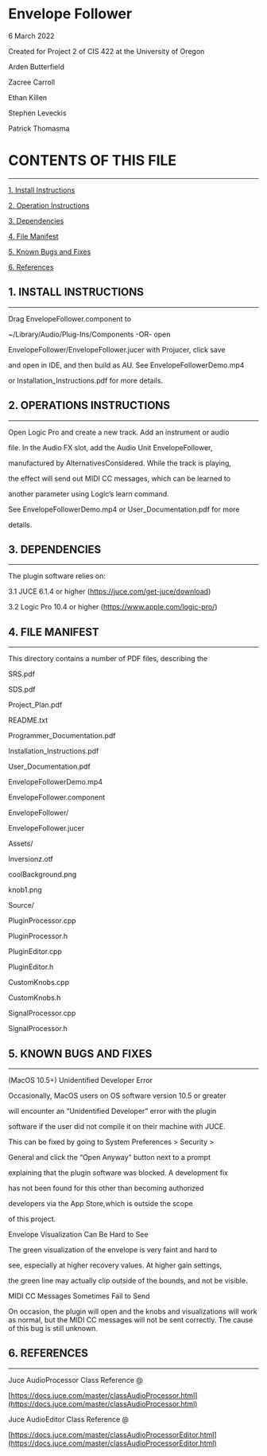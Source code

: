 # Envelope Follower

  

6 March 2022

Created for Project 2 of CIS 422 at the University of Oregon

  

Arden Butterfield

Zacree Carroll

Ethan Killen

Stephen Leveckis

Patrick Thomasma

  

# CONTENTS OF THIS FILE

----------------------

  

[1. Install Instructions](#Install-Instructions)

  

[2. Operation Instructions](#Operation-Instructions)

  

[3. Dependencies](#Dependencies)

  

[4. File Manifest](File-Manifest)

  

[5. Known Bugs and Fixes](#Known-Bugs-and-Fixes)

  

[6. References](#References)

  
  

## 1. INSTALL INSTRUCTIONS

-----------------------

Drag EnvelopeFollower.component to

~/Library/Audio/Plug-Ins/Components -OR- open

EnvelopeFollower/EnvelopeFollower.jucer with Projucer, click save

and open in IDE, and then build as AU. See EnvelopeFollowerDemo.mp4

or Installation_Instructions.pdf for more details.

  
  

## 2. OPERATIONS INSTRUCTIONS

-----------------------

Open Logic Pro and create a new track. Add an instrument or audio

file. In the Audio FX slot, add the Audio Unit EnvelopeFollower,

manufactured by AlternativesConsidered. While the track is playing,

the effect will send out MIDI CC messages, which can be learned to

another parameter using Logic’s learn command.

See EnvelopeFollowerDemo.mp4 or User_Documentation.pdf for more

details.

  

## 3. DEPENDENCIES

-----------------------

The plugin software relies on:

  

3.1 JUCE 6.1.4 or higher (https://juce.com/get-juce/download)

3.2 Logic Pro 10.4 or higher (https://www.apple.com/logic-pro/)

  

## 4. FILE MANIFEST

-----------------------

This directory contains a number of PDF files, describing the

  

SRS.pdf

SDS.pdf

Project_Plan.pdf

README.txt

Programmer_Documentation.pdf

Installation_Instructions.pdf

User_Documentation.pdf

EnvelopeFollowerDemo.mp4

EnvelopeFollower.component

EnvelopeFollower/

EnvelopeFollower.jucer

Assets/

Inversionz.otf

coolBackground.png

knob1.png

Source/

PluginProcessor.cpp

PluginProcessor.h

PluginEditor.cpp

PluginEditor.h

CustomKnobs.cpp

CustomKnobs.h

SignalProcessor.cpp

SignalProcessor.h

  

## 5. KNOWN BUGS AND FIXES

-----------------------

  

(MacOS 10.5+) Unidentified Developer Error

  

Occasionally, MacOS users on OS software version 10.5 or greater

will encounter an “Unidentified Developer” error with the plugin

software if the user did not compile it on their machine with JUCE.

This can be fixed by going to System Preferences > Security >

General and click the “Open Anyway” button next to a prompt

explaining that the plugin software was blocked. A development fix

has not been found for this other than becoming authorized

developers via the App Store,which is outside the scope

of this project.

  

Envelope Visualization Can Be Hard to See

The green visualization of the envelope is very faint and hard to

see, especially at higher recovery values. At higher gain settings,

the green line may actually clip outside of the bounds, and not be visible.

  

MIDI CC Messages Sometimes Fail to Send

On occasion, the plugin will open and the knobs and visualizations will work as normal, but the MIDI CC messages will not be sent correctly. The cause of this bug is still unknown.

  
  
  

## 6. REFERENCES

-----------------------

Juce AudioProcessor Class Reference @

[https://docs.juce.com/master/classAudioProcessor.html](https://docs.juce.com/master/classAudioProcessor.html)

Juce AudioEditor Class Reference @

[https://docs.juce.com/master/classAudioProcessorEditor.html](https://docs.juce.com/master/classAudioProcessorEditor.html)
